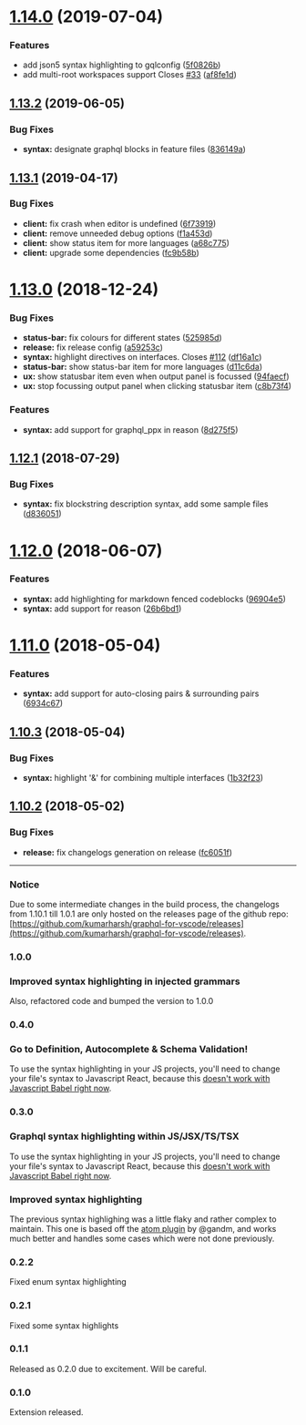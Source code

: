 # [1.14.0](https://github.com/kumarharsh/graphql-for-vscode/compare/v1.13.2...v1.14.0) (2019-07-04)


### Features

* add json5 syntax highlighting to gqlconfig ([5f0826b](https://github.com/kumarharsh/graphql-for-vscode/commit/5f0826b))
* add multi-root workspaces support Closes [#33](https://github.com/kumarharsh/graphql-for-vscode/issues/33) ([af8fe1d](https://github.com/kumarharsh/graphql-for-vscode/commit/af8fe1d))

## [1.13.2](https://github.com/kumarharsh/graphql-for-vscode/compare/v1.13.1...v1.13.2) (2019-06-05)


### Bug Fixes

* **syntax:** designate graphql blocks in feature files ([836149a](https://github.com/kumarharsh/graphql-for-vscode/commit/836149a))

## [1.13.1](https://github.com/kumarharsh/graphql-for-vscode/compare/v1.13.0...v1.13.1) (2019-04-17)


### Bug Fixes

* **client:** fix crash when editor is undefined ([6f73919](https://github.com/kumarharsh/graphql-for-vscode/commit/6f73919))
* **client:** remove unneeded debug options ([f1a453d](https://github.com/kumarharsh/graphql-for-vscode/commit/f1a453d))
* **client:** show status item for more languages ([a68c775](https://github.com/kumarharsh/graphql-for-vscode/commit/a68c775))
* **client:** upgrade some dependencies ([fc9b58b](https://github.com/kumarharsh/graphql-for-vscode/commit/fc9b58b))

# [1.13.0](https://github.com/kumarharsh/graphql-for-vscode/compare/v1.12.1...v1.13.0) (2018-12-24)


### Bug Fixes

* **status-bar:** fix colours for different states ([525985d](https://github.com/kumarharsh/graphql-for-vscode/commit/525985d))
* **release:** fix release config ([a59253c](https://github.com/kumarharsh/graphql-for-vscode/commit/a59253c))
* **syntax:** highlight directives on interfaces. Closes [#112](https://github.com/kumarharsh/graphql-for-vscode/issues/112) ([df16a1c](https://github.com/kumarharsh/graphql-for-vscode/commit/df16a1c))
* **status-bar:** show status-bar item for more languages ([d11c6da](https://github.com/kumarharsh/graphql-for-vscode/commit/d11c6da))
* **ux:** show statusbar item even when output panel is focussed ([94faecf](https://github.com/kumarharsh/graphql-for-vscode/commit/94faecf))
* **ux:** stop focussing output panel when clicking statusbar item ([c8b73f4](https://github.com/kumarharsh/graphql-for-vscode/commit/c8b73f4))


### Features

* **syntax:** add support for graphql_ppx in reason ([8d275f5](https://github.com/kumarharsh/graphql-for-vscode/commit/8d275f5))

<a name="1.12.1"></a>
## [1.12.1](https://github.com/kumarharsh/graphql-for-vscode/compare/v1.12.0...v1.12.1) (2018-07-29)


### Bug Fixes

* **syntax:** fix blockstring description syntax, add some sample files ([d836051](https://github.com/kumarharsh/graphql-for-vscode/commit/d836051))

<a name="1.12.0"></a>
# [1.12.0](https://github.com/kumarharsh/graphql-for-vscode/compare/v1.11.0...v1.12.0) (2018-06-07)


### Features

* **syntax:** add highlighting for markdown fenced codeblocks ([96904e5](https://github.com/kumarharsh/graphql-for-vscode/commit/96904e5))
* **syntax:** add support for reason ([26b6bd1](https://github.com/kumarharsh/graphql-for-vscode/commit/26b6bd1))

<a name="1.11.0"></a>
# [1.11.0](https://github.com/kumarharsh/graphql-for-vscode/compare/v1.10.3...v1.11.0) (2018-05-04)


### Features

* **syntax:** add support for auto-closing pairs & surrounding pairs ([6934c67](https://github.com/kumarharsh/graphql-for-vscode/commit/6934c67))

<a name="1.10.3"></a>
## [1.10.3](https://github.com/kumarharsh/graphql-for-vscode/compare/v1.10.2...v1.10.3) (2018-05-04)


### Bug Fixes

* **syntax:** highlight '&' for combining multiple interfaces ([1b32f23](https://github.com/kumarharsh/graphql-for-vscode/commit/1b32f23))

<a name="1.10.2"></a>
## [1.10.2](https://github.com/kumarharsh/graphql-for-vscode/compare/v1.10.1...v1.10.2) (2018-05-02)


### Bug Fixes

* **release:** fix changelogs generation on release ([fc6051f](https://github.com/kumarharsh/graphql-for-vscode/commit/fc6051f))

<hr>

### Notice
Due to some intermediate changes in the build process,
the changelogs from 1.10.1 till 1.0.1 are only hosted on the releases page of the github repo: [https://github.com/kumarharsh/graphql-for-vscode/releases](https://github.com/kumarharsh/graphql-for-vscode/releases).

### 1.0.0
### Improved syntax highlighting in injected grammars
Also, refactored code and bumped the version to 1.0.0

### 0.4.0
### Go to Definition, Autocomplete & Schema Validation!
To use the syntax highlighting in your JS projects, you'll need to change your file's syntax to Javascript React, because this [doesn't work with Javascript Babel right now](https://github.com/dzannotti/vscode-babel/issues/6).

### 0.3.0
### Graphql syntax highlighting within JS/JSX/TS/TSX
To use the syntax highlighting in your JS projects, you'll need to change your file's syntax to Javascript React, because this [doesn't work with Javascript Babel right now](https://github.com/dzannotti/vscode-babel/issues/6).

### Improved syntax highlighting
The previous syntax highlighing was a little flaky and rather complex to maintain. This one is based off the [atom plugin](https://github.com/gandm/language-graphql-lb) by @gandm, and works much better and handles some cases which were not done previously.

### 0.2.2
Fixed enum syntax highlighting

### 0.2.1
Fixed some syntax highlights

### 0.1.1
Released as 0.2.0 due to excitement. Will be careful.

### 0.1.0
Extension released.
